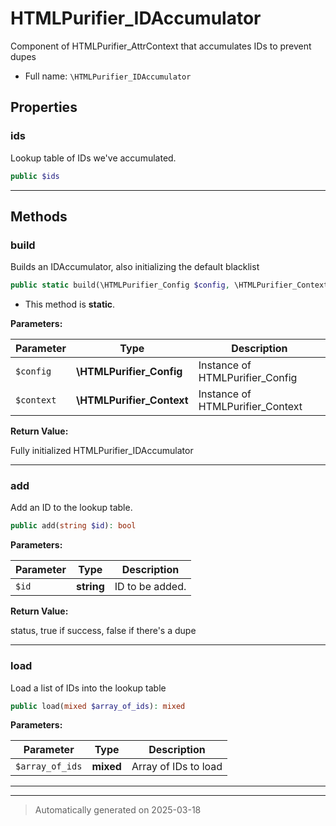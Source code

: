 
# HTMLPurifier_IDAccumulator

Component of HTMLPurifier_AttrContext that accumulates IDs to prevent dupes



* Full name: `\HTMLPurifier_IDAccumulator`



## Properties


### ids

Lookup table of IDs we've accumulated.

```php
public $ids
```






***

## Methods


### build

Builds an IDAccumulator, also initializing the default blacklist

```php
public static build(\HTMLPurifier_Config $config, \HTMLPurifier_Context $context): \HTMLPurifier_IDAccumulator
```



* This method is **static**.




**Parameters:**

| Parameter | Type | Description |
|-----------|------|-------------|
| `$config` | **\HTMLPurifier_Config** | Instance of HTMLPurifier_Config |
| `$context` | **\HTMLPurifier_Context** | Instance of HTMLPurifier_Context |


**Return Value:**

Fully initialized HTMLPurifier_IDAccumulator




***

### add

Add an ID to the lookup table.

```php
public add(string $id): bool
```








**Parameters:**

| Parameter | Type | Description |
|-----------|------|-------------|
| `$id` | **string** | ID to be added. |


**Return Value:**

status, true if success, false if there's a dupe




***

### load

Load a list of IDs into the lookup table

```php
public load(mixed $array_of_ids): mixed
```








**Parameters:**

| Parameter | Type | Description |
|-----------|------|-------------|
| `$array_of_ids` | **mixed** | Array of IDs to load |





***


***
> Automatically generated on 2025-03-18
